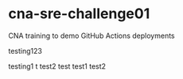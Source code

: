 # cna-sre-challenge01
CNA training to demo GitHub Actions deployments

testing123

testing1
t
test2
test
test1
test2
